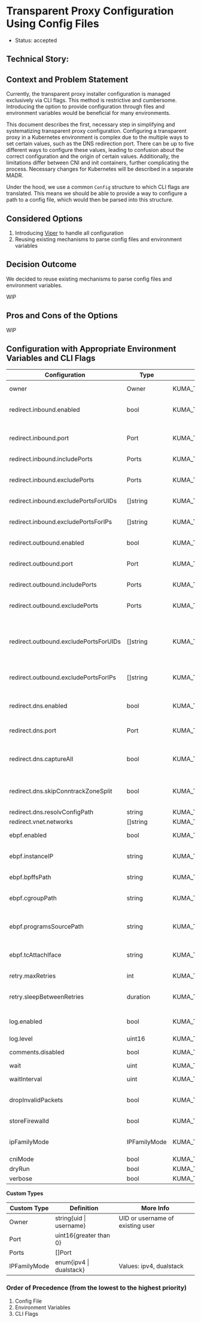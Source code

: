 # Transparent Proxy Configuration Using Config Files

* Status: accepted

## Technical Story:

## Context and Problem Statement

Currently, the transparent proxy installer configuration is managed exclusively via CLI flags. This method is restrictive and cumbersome. Introducing the option to provide configuration through files and environment variables would be beneficial for many environments.

This document describes the first, necessary step in simplifying and systematizing transparent proxy configuration. Configuring a transparent proxy in a Kubernetes environment is complex due to the multiple ways to set certain values, such as the DNS redirection port. There can be up to five different ways to configure these values, leading to confusion about the correct configuration and the origin of certain values. Additionally, the limitations differ between CNI and init containers, further complicating the process. Necessary changes for Kubernetes will be described in a separate MADR.

Under the hood, we use a common `Config` structure to which CLI flags are translated. This means we should be able to provide a way to configure a path to a config file, which would then be parsed into this structure.

## Considered Options

1. Introducing [Viper](https://github.com/spf13/viper) to handle all configuration
2. Reusing existing mechanisms to parse config files and environment variables

## Decision Outcome

We decided to reuse existing mechanisms to parse config files and environment variables.

WIP

## Pros and Cons of the Options

WIP

## Configuration with Appropriate Environment Variables and CLI Flags

| Configuration                         | Type         | Environment Variable                                            | CLI Flag                          |
|---------------------------------------|--------------|-----------------------------------------------------------------|-----------------------------------|
| owner                                 | Owner        | KUMA_TRANSPARENT_PROXY_OWNER                                    | --kuma-dp-user                    |
| redirect.inbound.enabled              | bool         | KUMA_TRANSPARENT_PROXY_REDIRECT_INBOUND_ENABLED                 | --redirect-inbound                |
| redirect.inbound.port                 | Port         | KUMA_TRANSPARENT_PROXY_REDIRECT_INBOUND_PORT                    | --redirect-inbound-port           |
| redirect.inbound.includePorts         | Ports        | KUMA_TRANSPARENT_PROXY_REDIRECT_INBOUND_INCLUDE_PORTS           |                                   |
| redirect.inbound.excludePorts         | Ports        | KUMA_TRANSPARENT_PROXY_REDIRECT_INBOUND_EXCLUDE_PORTS           | --exclude-inbound-ports           |
| redirect.inbound.excludePortsForUIDs  | []string     | KUMA_TRANSPARENT_PROXY_REDIRECT_INBOUND_EXCLUDE_PORTS_FOR_UIDS  |                                   |
| redirect.inbound.excludePortsForIPs   | []string     | KUMA_TRANSPARENT_PROXY_REDIRECT_INBOUND_EXCLUDE_PORTS_FOR_IPS   | --exclude-inbound-ips             |
| redirect.outbound.enabled             | bool         | KUMA_TRANSPARENT_PROXY_REDIRECT_OUTBOUND_ENABLED                |                                   |
| redirect.outbound.port                | Port         | KUMA_TRANSPARENT_PROXY_REDIRECT_OUTBOUND_PORT                   | --redirect-outbound-port          |
| redirect.outbound.includePorts        | Ports        | KUMA_TRANSPARENT_PROXY_REDIRECT_OUTBOUND_INCLUDE_PORTS          |                                   |
| redirect.outbound.excludePorts        | Ports        | KUMA_TRANSPARENT_PROXY_REDIRECT_OUTBOUND_EXCLUDE_PORTS          | --exclude-outbound-ports          |
| redirect.outbound.excludePortsForUIDs | []string     | KUMA_TRANSPARENT_PROXY_REDIRECT_OUTBOUND_EXCLUDE_PORTS_FOR_UIDS | --exclude-outbound-ports-for-uids |
| redirect.outbound.excludePortsForIPs  | []string     | KUMA_TRANSPARENT_PROXY_REDIRECT_OUTBOUND_EXCLUDE_PORTS_FOR_IPS  | --exclude-outbound-ips            |
| redirect.dns.enabled                  | bool         | KUMA_TRANSPARENT_PROXY_REDIRECT_DNS_ENABLED                     | --redirect-dns                    |
| redirect.dns.port                     | Port         | KUMA_TRANSPARENT_PROXY_REDIRECT_DNS_PORT                        | --redirect-dns-port               |
| redirect.dns.captureAll               | bool         | KUMA_TRANSPARENT_PROXY_REDIRECT_DNS_CAPTURE_ALL                 | --redirect-all-dns-traffic        |
| redirect.dns.skipConntrackZoneSplit   | bool         | KUMA_TRANSPARENT_PROXY_REDIRECT_DNS_SKIP_CONNTRACK_ZONE_SPLIT   | --skip-dns-conntrack-zone-split   |
| redirect.dns.resolvConfigPath         | string       | KUMA_TRANSPARENT_PROXY_REDIRECT_DNS_RESOLV_CONFIG_PATH          |                                   |
| redirect.vnet.networks                | []string     | KUMA_TRANSPARENT_PROXY_REDIRECT_VNET_NETWORKS                   | --vnet                            |
| ebpf.enabled                          | bool         | KUMA_TRANSPARENT_PROXY_EBPF_ENABLED                             | --ebpf-enabled                    |
| ebpf.instanceIP                       | string       | KUMA_TRANSPARENT_PROXY_EBPF_INSTANCE_IP                         | --ebpf-instance-ip                |
| ebpf.bpffsPath                        | string       | KUMA_TRANSPARENT_PROXY_EBPF_BPFFS_PATH                          | --ebpf-bpffs-path                 |
| ebpf.cgroupPath                       | string       | KUMA_TRANSPARENT_PROXY_EBPF_CGROUP_PATH                         | --ebpf-cgroup-path                |
| ebpf.programsSourcePath               | string       | KUMA_TRANSPARENT_PROXY_EBPF_PROGRAMS_SOURCE_PATH                | --ebpf-programs-source-path       |
| ebpf.tcAttachIface                    | string       | KUMA_TRANSPARENT_PROXY_EBPF_TC_ATTACH_IFACE                     | --ebpf-tc-attach-iface            |
| retry.maxRetries                      | int          | KUMA_TRANSPARENT_PROXY_RETRY_MAX_RETRIES                        | --max-retries                     |
| retry.sleepBetweenRetries             | duration     | KUMA_TRANSPARENT_PROXY_RETRY_SLEEP_BETWEEN_RETRIES              | --sleep-between-retries           |
| log.enabled                           | bool         | KUMA_TRANSPARENT_PROXY_LOG_ENABLED                              | --iptables-logs                   |
| log.level                             | uint16       | KUMA_TRANSPARENT_PROXY_LOG_LEVEL                                |                                   |
| comments.disabled                     | bool         | KUMA_TRANSPARENT_PROXY_COMMENTS_DISABLED                        | --disable-comments                |
| wait                                  | uint         | KUMA_TRANSPARENT_PROXY_WAIT                                     | --wait                            |
| waitInterval                          | uint         | KUMA_TRANSPARENT_PROXY_WAIT_INTERVAL                            | --wait-interval                   |
| dropInvalidPackets                    | bool         | KUMA_TRANSPARENT_PROXY_DROP_INVALID_PACKETS                     | --drop-invalid-packets            |
| storeFirewalld                        | bool         | KUMA_TRANSPARENT_PROXY_STORE_FIREWALLD                          | --store-firewalld                 |
| ipFamilyMode                          | IPFamilyMode | KUMA_TRANSPARENT_PROXY_IP_FAMILY_MODE                           | --ip-family-mode                  |
| cniMode                               | bool         | KUMA_TRANSPARENT_PROXY_CNI_MODE                                 |                                   |
| dryRun                                | bool         | KUMA_TRANSPARENT_PROXY_DRY_RUN                                  | --dry-run                         |
| verbose                               | bool         | KUMA_TRANSPARENT_PROXY_VERBOSE                                  | --verbose                         |

**Custom Types**

| Custom Type  | Definition                   | More Info                        |
|--------------|------------------------------|----------------------------------|
| Owner        | string{uid \| username}      | UID or username of existing user |
| Port         | uint16{greater than 0}       |                                  |
| Ports        | []Port                       |                                  |
| IPFamilyMode | enum{ipv4 \| dualstack}      | Values: ipv4, dualstack          |

### Order of Precedence (from the lowest to the highest priority)

1. Config File
2. Environment Variables
3. CLI Flags
